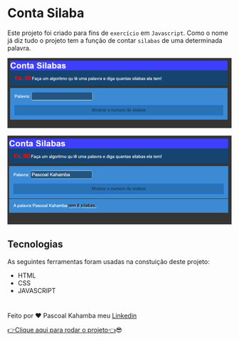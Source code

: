 # Conta Silaba

Este projeto foi criado para fins de `exercício` em `Javascript`. Como o nome já diz tudo o projeto tem a função de contar `silabas` de uma determinada palavra.

![Aqui aparece a foto do projeto](img/fotoprojeto.PNG)

![Aqui aparece a outra foto do projeto](img/fotoprojetp01.PNG)

## Tecnologias

As seguintes ferramentas foram usadas na constuição deste projeto:

- HTML
- CSS
- JAVASCRIPT

#

Feito por ❤ Pascoal Kahamba meu [Linkedin](https://www.linkedin.com/in/pascoal-kahamba-7b43bb233?lipi=urn%3Ali%3Apage%3Ad_flagship3_profile_view_base_contact_details%3BTg8LEKayToyytOX1pVAQ%2Bg%3D%3D)

[👉Clique aqui para rodar o projeto👈](https://conta-silabas.vercel.app/)😎
